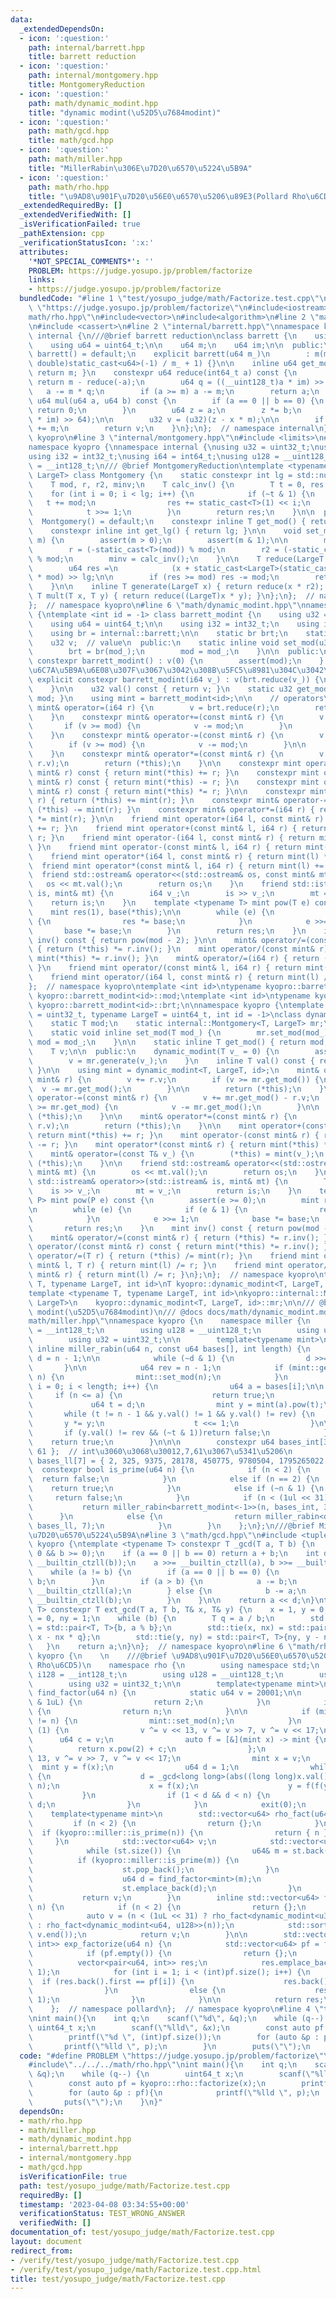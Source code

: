 ```yaml
---
data:
  _extendedDependsOn:
  - icon: ':question:'
    path: internal/barrett.hpp
    title: barrett reduction
  - icon: ':question:'
    path: internal/montgomery.hpp
    title: MontgomeryReduction
  - icon: ':question:'
    path: math/dynamic_modint.hpp
    title: "dynamic modint(\u52D5\u7684modint)"
  - icon: ':question:'
    path: math/gcd.hpp
    title: math/gcd.hpp
  - icon: ':question:'
    path: math/miller.hpp
    title: "MillerRabin\u306E\u7D20\u6570\u5224\u5B9A"
  - icon: ':question:'
    path: math/rho.hpp
    title: "\u9AD8\u901F\u7D20\u56E0\u6570\u5206\u89E3(Pollard Rho\u6CD5)"
  _extendedRequiredBy: []
  _extendedVerifiedWith: []
  _isVerificationFailed: true
  _pathExtension: cpp
  _verificationStatusIcon: ':x:'
  attributes:
    '*NOT_SPECIAL_COMMENTS*': ''
    PROBLEM: https://judge.yosupo.jp/problem/factorize
    links:
    - https://judge.yosupo.jp/problem/factorize
  bundledCode: "#line 1 \"test/yosupo_judge/math/Factorize.test.cpp\"\n#define PROBLEM\
    \ \"https://judge.yosupo.jp/problem/factorize\"\n#include<iostream>\n#line 2 \"\
    math/rho.hpp\"\n#include<vector>\n#include<algorithm>\n#line 2 \"math/dynamic_modint.hpp\"\
    \n#include <cassert>\n#line 2 \"internal/barrett.hpp\"\nnamespace kyopro {\nnamespace\
    \ internal {\n///@brief barrett reduction\nclass barrett {\n    using u32 = uint32_t;\n\
    \    using u64 = uint64_t;\n\n    u64 m;\n    u64 im;\n\n  public:\n    explicit\
    \ barrett() = default;\n    explicit barrett(u64 m_)\n        : m(m_), im((u64)(long\
    \ double)static_cast<u64>(-1) / m_ + 1) {}\n\n    inline u64 get_mod() const {\
    \ return m; }\n    constexpr u64 reduce(int64_t a) const {\n        if (a < 0)\
    \ return m - reduce(-a);\n        u64 q = ((__uint128_t)a * im) >> 64;\n     \
    \   a -= m * q;\n        if (a >= m) a -= m;\n        return a;\n    }\n    constexpr\
    \ u64 mul(u64 a, u64 b) const {\n        if (a == 0 || b == 0) {\n           \
    \ return 0;\n        }\n        u64 z = a;\n        z *= b;\n        u64 x = (u64)(((__uint128_t)z\
    \ * im) >> 64);\n\n        u32 v = (u32)(z - x * m);\n\n        if (v >= m) v\
    \ += m;\n        return v;\n    }\n};\n};  // namespace internal\n};  // namespace\
    \ kyopro\n#line 3 \"internal/montgomery.hpp\"\n#include <limits>\n#include <numeric>\n\
    namespace kyopro {\nnamespace internal {\nusing u32 = uint32_t;\nusing u64 = uint64_t;\n\
    using i32 = int32_t;\nusing i64 = int64_t;\nusing u128 = __uint128_t;\nusing i128\
    \ = __int128_t;\n/// @brief MontgomeryReduction\ntemplate <typename T, typename\
    \ LargeT> class Montgomery {\n    static constexpr int lg = std::numeric_limits<T>::digits;\n\
    \    T mod, r, r2, minv;\n    T calc_inv() {\n        T t = 0, res = 0;\n    \
    \    for (int i = 0; i < lg; i++) {\n            if (~t & 1) {\n             \
    \   t += mod;\n                res += static_cast<T>(1) << i;\n            }\n\
    \            t >>= 1;\n        }\n        return res;\n    }\n\n  public:\n  \
    \  Montgomery() = default;\n    constexpr inline T get_mod() { return mod; }\n\
    \    constexpr inline int get_lg() { return lg; }\n\n    void set_mod(const T&\
    \ m) {\n        assert(m > 0);\n        assert(m & 1);\n\n        mod = m;\n\n\
    \        r = (-static_cast<T>(mod)) % mod;\n        r2 = (-static_cast<LargeT>(mod))\
    \ % mod;\n        minv = calc_inv();\n    }\n\n    T reduce(LargeT x) const {\n\
    \        u64 res =\n            (x + static_cast<LargeT>(static_cast<T>(x) * minv)\
    \ * mod) >> lg;\n\n        if (res >= mod) res -= mod;\n        return res;\n\
    \    }\n\n    inline T generate(LargeT x) { return reduce(x * r2); }\n\n    inline\
    \ T mult(T x, T y) { return reduce((LargeT)x * y); }\n};\n};  // namespace internal\n\
    };  // namespace kyopro\n#line 6 \"math/dynamic_modint.hpp\"\nnamespace kyopro\
    \ {\ntemplate <int id = -1> class barrett_modint {\n    using u32 = uint32_t;\n\
    \    using u64 = uint64_t;\n\n    using i32 = int32_t;\n    using i64 = int64_t;\n\
    \    using br = internal::barrett;\n\n    static br brt;\n    static u32 mod;\n\
    \    u32 v;  // value\n  public:\n    static inline void set_mod(u32 mod_) {\n\
    \        brt = br(mod_);\n        mod = mod_;\n    }\n\n  public:\n    explicit\
    \ constexpr barrett_modint() : v(0) {\n        assert(mod);\n    }  // mod\u304C\
    \u6C7A\u5B9A\u6E08\u307F\u3067\u3042\u308B\u5FC5\u8981\u304C\u3042\u308B\n   \
    \ explicit constexpr barrett_modint(i64 v_) : v(brt.reduce(v_)) {\n        assert(mod);\n\
    \    }\n\n    u32 val() const { return v; }\n    static u32 get_mod() { return\
    \ mod; }\n    using mint = barrett_modint<id>;\n\n    // operators\n    constexpr\
    \ mint& operator=(i64 r) {\n        v = brt.reduce(r);\n        return (*this);\n\
    \    }\n    constexpr mint& operator+=(const mint& r) {\n        v += r.v;\n \
    \       if (v >= mod) {\n            v -= mod;\n        }\n        return (*this);\n\
    \    }\n    constexpr mint& operator-=(const mint& r) {\n        v += mod - r.v;\n\
    \        if (v >= mod) {\n            v -= mod;\n        }\n\n        return (*this);\n\
    \    }\n    constexpr mint& operator*=(const mint& r) {\n        v = brt.mul(v,\
    \ r.v);\n        return (*this);\n    }\n\n    constexpr mint operator+(const\
    \ mint& r) const { return mint(*this) += r; }\n    constexpr mint operator-(const\
    \ mint& r) const { return mint(*this) -= r; }\n    constexpr mint operator*(const\
    \ mint& r) const { return mint(*this) *= r; }\n\n    constexpr mint& operator+=(i64\
    \ r) { return (*this) += mint(r); }\n    constexpr mint& operator-=(i64 r) { return\
    \ (*this) -= mint(r); }\n    constexpr mint& operator*=(i64 r) { return (*this)\
    \ *= mint(r); }\n\n    friend mint operator+(i64 l, const mint& r) { return mint(l)\
    \ += r; }\n    friend mint operator+(const mint& l, i64 r) { return mint(l) +=\
    \ r; }\n    friend mint operator-(i64 l, const mint& r) { return mint(l) -= r;\
    \ }\n    friend mint operator-(const mint& l, i64 r) { return mint(l) -= r; }\n\
    \    friend mint operator*(i64 l, const mint& r) { return mint(l) *= r; }\n  \
    \  friend mint operator*(const mint& l, i64 r) { return mint(l) += r; }\n\n  \
    \  friend std::ostream& operator<<(std::ostream& os, const mint& mt) {\n     \
    \   os << mt.val();\n        return os;\n    }\n    friend std::istream& operator>>(std::istream&\
    \ is, mint& mt) {\n        i64 v_;\n        is >> v_;\n        mt = v_;\n    \
    \    return is;\n    }\n    template <typename T> mint pow(T e) const {\n    \
    \    mint res(1), base(*this);\n\n        while (e) {\n            if (e & 1)\
    \ {\n                res *= base;\n            }\n            e >>= 1;\n     \
    \       base *= base;\n        }\n        return res;\n    }\n    inline mint\
    \ inv() const { return pow(mod - 2); }\n\n    mint& operator/=(const mint& r)\
    \ { return (*this) *= r.inv(); }\n    mint operator/(const mint& r) const { return\
    \ mint(*this) *= r.inv(); }\n    mint& operator/=(i64 r) { return (*this) /= mint(r);\
    \ }\n    friend mint operator/(const mint& l, i64 r) { return mint(l) /= r; }\n\
    \    friend mint operator/(i64 l, const mint& r) { return mint(l) /= r; }\n};\n\
    };  // namespace kyopro\ntemplate <int id>\ntypename kyopro::barrett_modint<id>::u32\
    \ kyopro::barrett_modint<id>::mod;\ntemplate <int id>\ntypename kyopro::barrett_modint<id>::br\
    \ kyopro::barrett_modint<id>::brt;\n\nnamespace kyopro {\ntemplate <typename T\
    \ = uint32_t, typename LargeT = uint64_t, int id = -1>\nclass dynamic_modint {\n\
    \    static T mod;\n    static internal::Montgomery<T, LargeT> mr;\n\n  public:\n\
    \    static void inline set_mod(T mod_) {\n        mr.set_mod(mod_);\n       \
    \ mod = mod_;\n    }\n\n    static inline T get_mod() { return mod; }\n\n  private:\n\
    \    T v;\n\n  public:\n    dynamic_modint(T v_ = 0) {\n        assert(mod);\n\
    \        v = mr.generate(v_);\n    }\n    inline T val() const { return mr.reduce(v);\
    \ }\n\n    using mint = dynamic_modint<T, LargeT, id>;\n    mint& operator+=(const\
    \ mint& r) {\n        v += r.v;\n        if (v >= mr.get_mod()) {\n          \
    \  v -= mr.get_mod();\n        }\n\n        return (*this);\n    }\n\n    mint&\
    \ operator-=(const mint& r) {\n        v += mr.get_mod() - r.v;\n        if (v\
    \ >= mr.get_mod) {\n            v -= mr.get_mod();\n        }\n\n        return\
    \ (*this);\n    }\n\n    mint& operator*=(const mint& r) {\n        v = mr.mult(v,\
    \ r.v);\n        return (*this);\n    }\n\n    mint operator+(const mint& r) {\
    \ return mint(*this) += r; }\n    mint operator-(const mint& r) { return mint(*this)\
    \ -= r; }\n    mint operator*(const mint& r) { return mint(*this) *= r; }\n\n\
    \    mint& operator=(const T& v_) {\n        (*this) = mint(v_);\n        return\
    \ (*this);\n    }\n\n    friend std::ostream& operator<<(std::ostream& os, const\
    \ mint& mt) {\n        os << mt.val();\n        return os;\n    }\n    friend\
    \ std::istream& operator>>(std::istream& is, mint& mt) {\n        T v_;\n    \
    \    is >> v_;\n        mt = v_;\n        return is;\n    }\n    template <typename\
    \ P> mint pow(P e) const {\n        assert(e >= 0);\n        mint res(1), base(*this);\n\
    \n        while (e) {\n            if (e & 1) {\n                res *= base;\n\
    \            }\n            e >>= 1;\n            base *= base;\n        }\n \
    \       return res;\n    }\n    mint inv() const { return pow(mod - 2); }\n\n\
    \    mint& operator/=(const mint& r) { return (*this) *= r.inv(); }\n    mint\
    \ operator/(const mint& r) const { return mint(*this) *= r.inv(); }\n    mint&\
    \ operator/=(T r) { return (*this) /= mint(r); }\n    friend mint operator/(const\
    \ mint& l, T r) { return mint(l) /= r; }\n    friend mint operator/(T l, const\
    \ mint& r) { return mint(l) /= r; }\n};\n};  // namespace kyopro\ntemplate <typename\
    \ T, typename LargeT, int id>\nT kyopro::dynamic_modint<T, LargeT, id>::mod;\n\
    template <typename T, typename LargeT, int id>\nkyopro::internal::Montgomery<T,\
    \ LargeT>\n    kyopro::dynamic_modint<T, LargeT, id>::mr;\n\n/// @brief dynamic\
    \ modint(\u52D5\u7684modint)\n/// @docs docs/math/dynamic_modint.md\n#line 3 \"\
    math/miller.hpp\"\nnamespace kyopro {\n    namespace miller {\n        using i128\
    \ = __int128_t;\n        using u128 = __uint128_t;\n        using u64 = uint64_t;\n\
    \        using u32 = uint32_t;\n\n        template<typename mint>\n        bool\
    \ inline miller_rabin(u64 n, const u64 bases[], int length) {\n            u64\
    \ d = n - 1;\n\n            while (~d & 1) {\n                d >>= 1;\n     \
    \       }\n\n            u64 rev = n - 1;\n            if (mint::get_mod() !=\
    \ n) {\n                mint::set_mod(n);\n            }\n            for (int\
    \ i = 0; i < length; i++) {\n                u64 a = bases[i];\n\n           \
    \     if (n <= a) {\n                    return true;\n                }\n   \
    \             u64 t = d;\n                mint y = mint(a).pow(t);\n         \
    \       while (t != n - 1 && y.val() != 1 && y.val() != rev) {\n             \
    \       y *= y;\n                    t <<= 1;\n                }\n\n         \
    \       if (y.val() != rev && (~t & 1))return false;\n            }\n        \
    \    return true;\n        }\n\n\n        constexpr u64 bases_int[3] = { 2, 7,\
    \ 61 };  // int\u3060\u3068\u30012,7,61\u3067\u5341\u5206\n        constexpr u64\
    \ bases_ll[7] = { 2, 325, 9375, 28178, 450775, 9780504, 1795265022 };\n      \
    \  constexpr bool is_prime(u64 n) {\n            if (n < 2) {\n              \
    \  return false;\n            }\n            else if (n == 2) {\n            \
    \    return true;\n            }\n            else if (~n & 1) {\n           \
    \     return false;\n            }\n            if (n < (1ul << 31)) {\n     \
    \           return miller_rabin<barrett_modint<-1>>(n, bases_int, 3);\n      \
    \      }\n            else {\n                return miller_rabin<dynamic_modint<u64,u128,-1>>(n,\
    \ bases_ll, 7);\n            }\n        }\n    };\n};\n///@brief MillerRabin\u306E\
    \u7D20\u6570\u5224\u5B9A\n#line 3 \"math/gcd.hpp\"\n#include <tuple>\nnamespace\
    \ kyopro {\ntemplate <typename T> constexpr T _gcd(T a, T b) {\n    assert(a >=\
    \ 0 && b >= 0);\n    if (a == 0 || b == 0) return a + b;\n    int d = std::min<T>(__builtin_ctzll(a),\
    \ __builtin_ctzll(b));\n    a >>= __builtin_ctzll(a), b >>= __builtin_ctzll(b);\n\
    \    while (a != b) {\n        if (a == 0 || b == 0) {\n            return a +\
    \ b;\n        }\n        if (a > b) {\n            a -= b;\n            a >>=\
    \ __builtin_ctzll(a);\n        } else {\n            b -= a;\n            b >>=\
    \ __builtin_ctzll(b);\n        }\n    }\n\n    return a << d;\n}\ntemplate <typename\
    \ T> constexpr T ext_gcd(T a, T b, T& x, T& y) {\n    x = 1, y = 0;\n    T nx\
    \ = 0, ny = 1;\n    while (b) {\n        T q = a / b;\n        std::tie(a, b)\
    \ = std::pair<T, T>{b, a % b};\n        std::tie(x, nx) = std::pair<T, T>{nx,\
    \ x - nx * q};\n        std::tie(y, ny) = std::pair<T, T>{ny, y - ny * q};\n \
    \   }\n    return a;\n}\n};  // namespace kyopro\n#line 6 \"math/rho.hpp\"\nnamespace\
    \ kyopro {\n    \n    ///@brief \u9AD8\u901F\u7D20\u56E0\u6570\u5206\u89E3(Pollard\
    \ Rho\u6CD5)\n    namespace rho {\n        using namespace std;\n        using\
    \ i128 = __int128_t;\n        using u128 = __uint128_t;\n        using u64 = uint64_t;\n\
    \        using u32 = uint32_t;\n\n        template<typename mint>\n        u64\
    \ find_factor(u64 n) {\n            static u64 v = 20001;\n\n            if (~n\
    \ & 1uL) {\n                return 2;\n            }\n            if (kyopro::miller::is_prime(n))\
    \ {\n                return n;\n            }\n\n            if (mint::get_mod()\
    \ != n) {\n                mint::set_mod(n);\n            }\n            while\
    \ (1) {\n                v ^= v << 13, v ^= v >> 7, v ^= v << 17;\n          \
    \      u64 c = v;\n                auto f = [&](mint x) -> mint {\n          \
    \          return x.pow(2) + c;\n                };\n                v ^= v <<\
    \ 13, v ^= v >> 7, v ^= v << 17;\n                mint x = v;\n              \
    \  mint y = f(x);\n                u64 d = 1;\n                while (d == 1)\
    \ {\n                    d = _gcd<long long>(abs((long long)x.val() - (long long)y.val()),\
    \ n);\n                    x = f(x);\n                    y = f(f(y));\n     \
    \           }\n                if (1 < d && d < n) {\n                    return\
    \ d;\n                }\n            }\n            exit(0);\n        }\n    \
    \    template<typename mint>\n        std::vector<u64> rho_fact(u64 n) {\n   \
    \         if (n < 2) {\n                return {};\n            }\n          \
    \  if (kyopro::miller::is_prime(n)) {\n                return { n };\n       \
    \     }\n            std::vector<u64> v;\n            std::vector<u64> st{ n };\n\
    \            while (st.size()) {\n                u64& m = st.back();\n      \
    \          if (kyopro::miller::is_prime(m)) {\n                    v.emplace_back(m);\n\
    \                    st.pop_back();\n                }\n                else {\n\
    \                    u64 d = find_factor<mint>(m);\n                    m /= d;\n\
    \                    st.emplace_back(d);\n                }\n            }\n \
    \           return v;\n        }\n        inline std::vector<u64> factorize(u64\
    \ n) {\n            if (n < 2) {\n                return {};\n            }\n\
    \            auto v = (n < (1uL << 31) ? rho_fact<dynamic_modint<u32, u64>>(n)\
    \ : rho_fact<dynamic_modint<u64, u128>>(n));\n            std::sort(v.begin(),\
    \ v.end());\n            return v;\n        }\n\n        std::vector<pair<u64,\
    \ int>> exp_factorize(u64 n) {\n            std::vector<u64> pf = factorize(n);\n\
    \            if (pf.empty()) {\n                return {};\n            }\n  \
    \          vector<pair<u64, int>> res;\n            res.emplace_back(pf.front(),\
    \ 1);\n            for (int i = 1; i < (int)pf.size(); i++) {\n              \
    \  if (res.back().first == pf[i]) {\n                    res.back().second++;\n\
    \                }\n                else {\n                    res.emplace_back(pf[i],\
    \ 1);\n                }\n            }\n\n            return res;\n        }\n\
    \    };  // namespace pollard\n};  // namespace kyopro\n#line 4 \"test/yosupo_judge/math/Factorize.test.cpp\"\
    \nint main(){\n    int q;\n    scanf(\"%d\", &q);\n    while (q--) {\n       \
    \ uint64_t x;\n        scanf(\"%lld\", &x);\n        const auto pf = kyopro::rho::factorize(x);\n\
    \        printf(\"%d \", (int)pf.size());\n        for (auto &p : pf){\n     \
    \       printf(\"%lld \", p);\n        }\n        puts(\"\");\n    }\n}\n"
  code: "#define PROBLEM \"https://judge.yosupo.jp/problem/factorize\"\n#include<iostream>\n\
    #include\"../../../math/rho.hpp\"\nint main(){\n    int q;\n    scanf(\"%d\",\
    \ &q);\n    while (q--) {\n        uint64_t x;\n        scanf(\"%lld\", &x);\n\
    \        const auto pf = kyopro::rho::factorize(x);\n        printf(\"%d \", (int)pf.size());\n\
    \        for (auto &p : pf){\n            printf(\"%lld \", p);\n        }\n \
    \       puts(\"\");\n    }\n}"
  dependsOn:
  - math/rho.hpp
  - math/miller.hpp
  - math/dynamic_modint.hpp
  - internal/barrett.hpp
  - internal/montgomery.hpp
  - math/gcd.hpp
  isVerificationFile: true
  path: test/yosupo_judge/math/Factorize.test.cpp
  requiredBy: []
  timestamp: '2023-04-08 03:34:55+00:00'
  verificationStatus: TEST_WRONG_ANSWER
  verifiedWith: []
documentation_of: test/yosupo_judge/math/Factorize.test.cpp
layout: document
redirect_from:
- /verify/test/yosupo_judge/math/Factorize.test.cpp
- /verify/test/yosupo_judge/math/Factorize.test.cpp.html
title: test/yosupo_judge/math/Factorize.test.cpp
---
```


